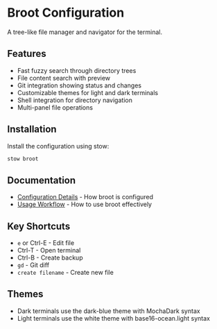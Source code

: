 # Broot Configuration

A tree-like file manager and navigator for the terminal.

## Features

- Fast fuzzy search through directory trees
- File content search with preview
- Git integration showing status and changes
- Customizable themes for light and dark terminals
- Shell integration for directory navigation
- Multi-panel file operations

## Installation

Install the configuration using stow:

```bash
stow broot
```

## Documentation

- [Configuration Details](docs/implementation/configuration.md) - How broot is configured
- [Usage Workflow](docs/workflow/usage.md) - How to use broot effectively

## Key Shortcuts

- `e` or Ctrl-E - Edit file
- Ctrl-T - Open terminal
- Ctrl-B - Create backup
- `gd` - Git diff
- `create filename` - Create new file

## Themes

- Dark terminals use the dark-blue theme with MochaDark syntax
- Light terminals use the white theme with base16-ocean.light syntax
